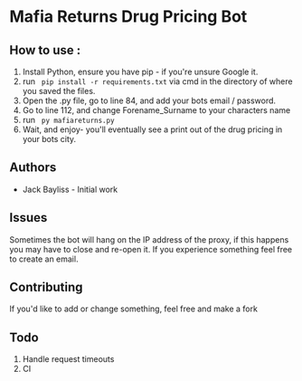 # Mafia Returns Drug Pricing Bot

## How to use : 
1. Install Python, ensure you have pip - if you're unsure Google it.
2. run `` pip install -r requirements.txt`` via cmd in the directory of where you saved the files.
3. Open the .py file, go to line 84, and add your bots email / password.
4. Go to line 112, and change Forename_Surname to your characters name
6. run `` py mafiareturns.py``
7. Wait, and enjoy- you'll eventually see a print out of the drug pricing in your bots city.

## Authors
  * Jack Bayliss - Initial work
  
## Issues
Sometimes the bot will hang on the IP address of the proxy, if this happens you may have to close and re-open it. If you experience something feel free to create an email.

## Contributing
If you'd like to add or change something, feel free and make a fork

## Todo
1. Handle request timeouts
2. CI 